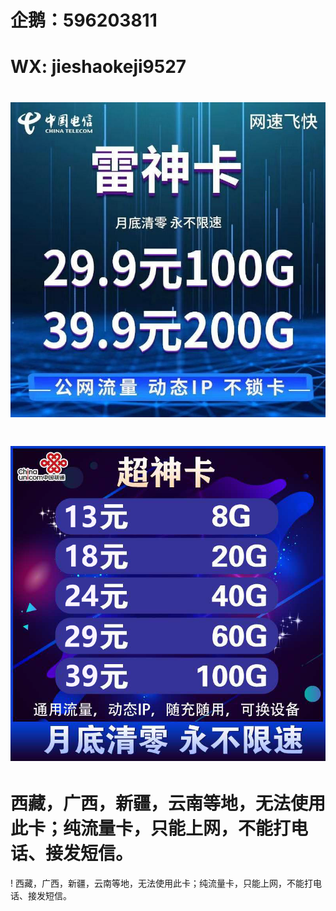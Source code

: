 # <h1>企鹅：596203811                                                                                   
# <h1>WX: jieshaokeji9527
# ![image](https://raw.githubusercontent.com/jjieshaowulian/Contact/master/%E7%94%B5%E4%BF%A1%E9%9B%B7%E7%A5%9E%E5%8D%A1.jpg)
# ![image](https://github.com/jjieshaowulian/Contact/blob/master/%E8%81%94%E9%80%9A%E8%B6%85%E7%A5%9E%E5%8D%A1.png)
# 西藏，广西，新疆，云南等地，无法使用此卡；纯流量卡，只能上网，不能打电话、接发短信。
! 西藏，广西，新疆，云南等地，无法使用此卡；纯流量卡，只能上网，不能打电话、接发短信。
  

